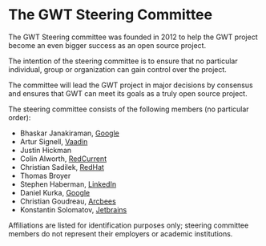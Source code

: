 The GWT Steering Committee
==========================

The GWT Steering committee was founded in 2012 to help the GWT project become an even bigger success as an open source project.

The intention of the steering committee is to ensure that no particular individual, group or organization can gain control over the project.

The committee will lead the GWT project in major decisions by consensus and ensures that GWT can meet its goals as a truly open source project.

The steering committee consists of the following members (no particular order):

* Bhaskar Janakiraman, [Google](https://www.google.com/about/)
* Artur Signell, [Vaadin](https://www.vaadin.com)
* Justin Hickman
* Colin Alworth, [RedCurrent](https://www.redcurrent.com)
* Christian Sadilek, [RedHat](https://www.redhat.com)
* Thomas Broyer
* Stephen Haberman, [LinkedIn](https://www.linkedin.com/about-us)
* Daniel Kurka, [Google](https://www.google.com/about/)
* Christian Goudreau, [Arcbees](https://www.arcbees.com)
* Konstantin Solomatov, [Jetbrains](https://www.jetbrains.com)

Affiliations are listed for identification purposes only; steering committee members do not represent their employers or academic institutions.
